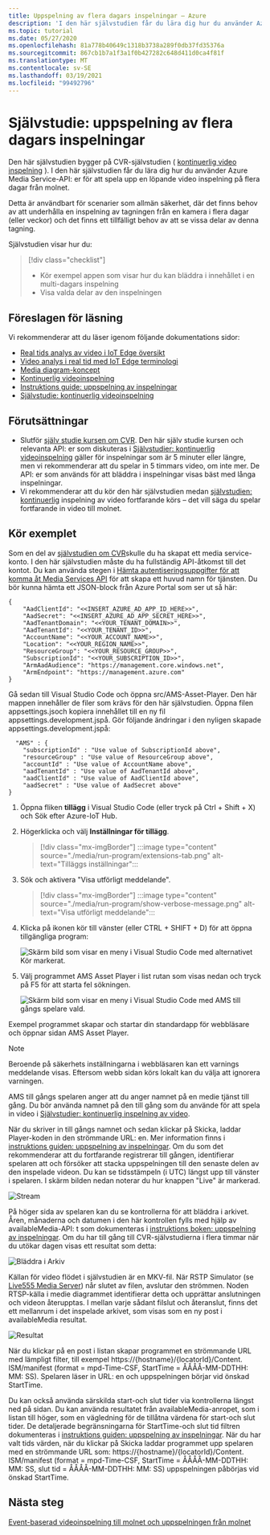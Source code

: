 ```yaml
---
title: Uppspelning av flera dagars inspelningar – Azure
description: 'I den här självstudien får du lära dig hur du använder Azure Media Service-API: er för att spela upp en kontinuerlig video inspelning på flera dagar.'
ms.topic: tutorial
ms.date: 05/27/2020
ms.openlocfilehash: 81a778b40649c1318b3738a289f0db37fd35376a
ms.sourcegitcommit: 867cb1b7a1f3a1f0b427282c648d411d0ca4f81f
ms.translationtype: MT
ms.contentlocale: sv-SE
ms.lasthandoff: 03/19/2021
ms.locfileid: "99492796"
---
```

# <a name="tutorial-playback-of-multi-day-recordings"></a>Självstudie: uppspelning av flera dagars inspelningar  

Den här självstudien bygger på CVR-självstudien ( [kontinuerlig video inspelning](continuous-video-recording-concept.md) ). I den här självstudien får du lära dig hur du använder Azure Media Service-API: er för att spela upp en löpande video inspelning på flera dagar från molnet. 

Detta är användbart för scenarier som allmän säkerhet, där det finns behov av att underhålla en inspelning av tagningen från en kamera i flera dagar (eller veckor) och det finns ett tillfälligt behov av att se vissa delar av denna tagning.

Självstudien visar hur du:

> [!div class="checklist"]
> * Kör exempel appen som visar hur du kan bläddra i innehållet i en multi-dagars inspelning
> * Visa valda delar av den inspelningen

## <a name="suggested-pre-reading"></a>Föreslagen för läsning  

Vi rekommenderar att du läser igenom följande dokumentations sidor:

* [Real tids analys av video i IoT Edge översikt](overview.md)
* [Video analys i real tid med IoT Edge terminologi](terminology.md)
* [Media diagram-koncept](media-graph-concept.md)
* [Kontinuerlig videoinspelning](continuous-video-recording-concept.md) 
* [Instruktions guide: uppspelning av inspelningar](playback-recordings-how-to.md)
* [Självstudie: kontinuerlig videoinspelning](continuous-video-recording-tutorial.md)

## <a name="prerequisites"></a>Förutsättningar

* Slutför [själv studie kursen om CVR](continuous-video-recording-tutorial.md). Den här själv studie kursen och relevanta API: er som diskuteras i [Självstudier: kontinuerlig videoinspelning](continuous-video-recording-tutorial.md) gäller för inspelningar som är 5 minuter eller längre, men vi rekommenderar att du spelar in 5 timmars video, om inte mer. De API: er som används för att bläddra i inspelningar visas bäst med långa inspelningar.
* Vi rekommenderar att du kör den här självstudien medan [självstudien: kontinuerlig](continuous-video-recording-tutorial.md) inspelning av video fortfarande körs – det vill säga du spelar fortfarande in video till molnet.

## <a name="run-the-sample"></a>Kör exemplet 

Som en del av [självstudien om CVR](continuous-video-recording-tutorial.md)skulle du ha skapat ett media service-konto. I den här självstudien måste du ha fullständig API-åtkomst till det kontot. Du kan använda stegen i [Hämta autentiseringsuppgifter för att komma åt Media Services API](../latest/access-api-howto.md?tabs=portal) för att skapa ett huvud namn för tjänsten. Du bör kunna hämta ett JSON-block från Azure Portal som ser ut så här:

```
{
    "AadClientId": "<<INSERT_AZURE_AD_APP_ID_HERE>>",
    "AadSecret": "<<INSERT_AZURE_AD_APP_SECRET_HERE>>",
    "AadTenantDomain": "<<YOUR_TENANT_DOMAIN>>",
    "AadTenantId": "<<YOUR_TENANT_ID>>",
    "AccountName": "<<YOUR_ACCOUNT_NAME>>",
    "Location": "<<YOUR_REGION_NAME>>",
    "ResourceGroup": "<<YOUR_RESOURCE_GROUP>>",
    "SubscriptionId": "<<YOUR_SUBSCRIPTION_ID>>",
    "ArmAadAudience": "https://management.core.windows.net",
    "ArmEndpoint": "https://management.azure.com"
}
```

Gå sedan till Visual Studio Code och öppna src/AMS-Asset-Player. Den här mappen innehåller de filer som krävs för den här självstudien. Öppna filen appsettings.jsoch kopiera innehållet till en ny fil appsettings.development.jspå. Gör följande ändringar i den nyligen skapade appsettings.development.jspå:

```
  "AMS" : {
    "subscriptionId" : "Use value of SubscriptionId above",
    "resourceGroup" : "Use value of ResourceGroup above",
    "accountId" : "Use value of AccountName above",
    "aadTenantId" : "Use value of AadTenantId above",
    "aadClientId" : "Use value of AadClientId above",
    "aadSecret" : "Use value of AadSecret above"
} 
```

1. Öppna fliken **tillägg** i Visual Studio Code (eller tryck på Ctrl + Shift + X) och Sök efter Azure-IoT Hub.
1. Högerklicka och välj **Inställningar för tillägg**.

    > [!div class="mx-imgBorder"]
    > :::image type="content" source="./media/run-program/extensions-tab.png" alt-text="Tilläggs inställningar":::
1. Sök och aktivera "Visa utförligt meddelande".

    > [!div class="mx-imgBorder"]
    > :::image type="content" source="./media/run-program/show-verbose-message.png" alt-text="Visa utförligt meddelande":::
1. <!--In Visual Studio Code, you can click-->Klicka på ikonen kör till vänster (eller CTRL + SHIFT + D) för att öppna tillgängliga program:

    ![Skärm bild som visar en meny i Visual Studio Code med alternativet Kör markerat.](./media/playback-multi-day-recordings-tutorial/run.png)
1. Välj programmet AMS Asset Player i list rutan som visas nedan och tryck på F5 för att starta fel sökningen.

    ![Skärm bild som visar en meny i Visual Studio Code med AMS till gångs spelare vald.](./media/playback-multi-day-recordings-tutorial/debug.png)

Exempel programmet skapar och startar din standardapp för webbläsare och öppnar sidan AMS Asset Player.

> [!NOTE]
> Beroende på säkerhets inställningarna i webbläsaren kan ett varnings meddelande visas. Eftersom webb sidan körs lokalt kan du välja att ignorera varningen.

AMS till gångs spelaren anger att du anger namnet på en medie tjänst till gång. Du bör använda namnet på den till gång som du använde för att spela in video i [Självstudier: kontinuerlig inspelning av video](continuous-video-recording-tutorial.md).

När du skriver in till gångs namnet och sedan klickar på Skicka, laddar Player-koden in den strömmande URL: en. Mer information finns i [instruktions guiden: uppspelning av inspelningar](playback-recordings-how-to.md). Om du som det rekommenderar att du fortfarande registrerar till gången, identifierar spelaren att och försöker att stacka uppspelningen till den senaste delen av den inspelade videon. Du kan se tidsstämpeln (i UTC) längst upp till vänster i spelaren. I skärm bilden nedan noterar du hur knappen "Live" är markerad.

![Stream](./media/playback-multi-day-recordings-tutorial/assetplayer1.png)
 
På höger sida av spelaren kan du se kontrollerna för att bläddra i arkivet. Åren, månaderna och datumen i den här kontrollen fylls med hjälp av availableMedia-API: t som dokumenteras i [instruktions boken: uppspelning av inspelningar](playback-recordings-how-to.md).
Om du har till gång till CVR-självstudierna i flera timmar när du utökar dagen visas ett resultat som detta:

![Bläddra i Arkiv](./media/playback-multi-day-recordings-tutorial/results.png)

Källan för video flödet i självstudien är en MKV-fil. När RSTP Simulator (se [Live555 Media Server](https://github.com/Azure/live-video-analytics/tree/master/utilities/rtspsim-live555)) når slutet av filen, avslutar den strömmen. Noden RTSP-källa i medie diagrammet identifierar detta och upprättar anslutningen och videon återupptas. I mellan varje sådant filslut och återanslut, finns det ett mellanrum i det inspelade arkivet, som visas som en ny post i availableMedia resultat.

![Resultat](./media/playback-multi-day-recordings-tutorial/assetplayer2.png)
 
När du klickar på en post i listan skapar programmet en strömmande URL med lämpligt filter, till exempel https://{hostname}/{locatorId}/Content. ISM/manifest (format = mpd-Time-CSF, StartTime = ÅÅÅÅ-MM-DDTHH: MM: SS). Spelaren läser in URL: en och uppspelningen börjar vid önskad StartTime.

Du kan också använda särskilda start-och slut tider via kontrollerna längst ned på sidan. Du kan använda resultatet från availableMedia-anropet, som i listan till höger, som en vägledning för de tillåtna värdena för start-och slut tider. De detaljerade begränsningarna för StartTime-och slut tid filtren dokumenteras i [instruktions guiden: uppspelning av inspelningar](playback-recordings-how-to.md). När du har valt tids värden, när du klickar på Skicka laddar programmet upp spelaren med en strömmande URL som: https://{hostname}/{locatorId}/Content. ISM/manifest (format = mpd-Time-CSF, StartTime = ÅÅÅÅ-MM-DDTHH: MM: SS, slut tid = ÅÅÅÅ-MM-DDTHH: MM: SS) uppspelningen påbörjas vid önskad StartTime.

## <a name="next-steps"></a>Nästa steg

[Event-baserad videoinspelning till molnet och uppspelningen från molnet](event-based-video-recording-tutorial.md)
